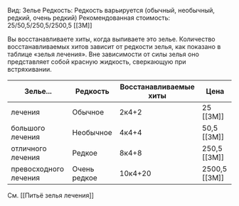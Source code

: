 Вид: Зелье
Редкость: Редкость варьируется (обычный, необычный, редкий, очень редкий)
Рекомендованная стоимость: 25/50,5/250,5/2500,5 [[ЗМ]]

Вы восстанавливаете хиты, когда выпиваете это зелье. Количество восстанавливаемых хитов зависит от редкости зелья, как показано в таблице «зелья лечения». Вне зависимости от силы зелья оно представляет собой красную жидкость, сверкающую при встряхивании.

| Зелье...              | Редкость     | Восстанавливаемые хиты | Цена      |
| --------------------- | ------------ | ---------------------- | --------- |
| лечения               | Обычное      | 2к4+2                  | 25 [[ЗМ]]     |
| большого лечения      | Необычное    | 4к4+4                  | 50,5 [[ЗМ]]   |
| отличного лечения     | Редкое       | 8к4+8                  | 250,5 [[ЗМ]]  |
| превосходного лечения | Очень редкое | 10к4+20                | 2500,5 [[ЗМ]] |


См. [[Питьё зелья лечения]]